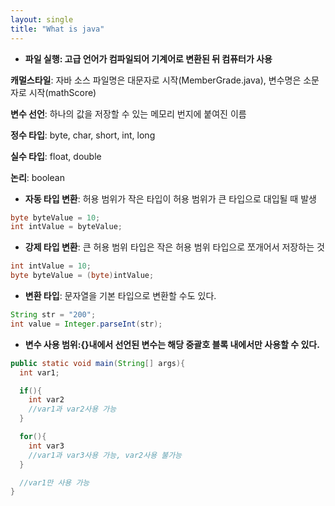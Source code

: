 ```yaml
---
layout: single
title: "What is java"
---
```


- **파일 실행: 고급 언어가 컴파일되어 기계어로 변환된 뒤 컴퓨터가 사용**

**캐멀스타일**: 자바 소스 파일명은 대문자로 시작(MemberGrade.java), 변수명은 소문자로 시작(mathScore)

**변수 선언**: 하나의 값을 저장할 수 있는 메모리 번지에 붙여진 이름

**정수 타입**: byte, char, short, int, long

**실수 타입**: float, double

**논리**: boolean


- **자동 타입 변환**: 허용 범위가 작은 타입이 허용 범위가 큰 타입으로 대입될 때 발생

```java
byte byteValue = 10;
int intValue = byteValue;
```

- **강제 타입 변환**: 큰 허용 범위 타입은 작은 허용 범위 타입으로 쪼개어서 저장하는 것

```java
int intValue = 10;
byte byteValue = (byte)intValue;
```

- **변환 타입**: 문자열을 기본 타입으로 변환할 수도 있다.

```java
String str = "200";
int value = Integer.parseInt(str);
```

- **변수 사용 범위:{}내에서 선언된 변수는 해당 중괄호 블록 내에서만 사용할 수 있다.**

```java
public static void main(String[] args){
  int var1;

  if(){
    int var2
    //var1과 var2사용 가능
  }

  for(){
    int var3
    //var1과 var3사용 가능, var2사용 불가능
  }

  //var1만 사용 가능
}
```


